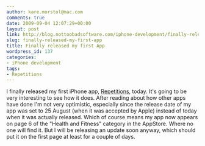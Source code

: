 ```yaml
---
author: kare.morstol@mac.com
comments: true
date: 2009-09-04 12:07:29+00:00
layout: post
link: http://blog.nottoobadsoftware.com/iphone-development/finally-released-my-first-app/
slug: finally-released-my-first-app
title: Finally released my first App
wordpress_id: 137
categories:
- iPhone development
tags:
- Repetitions
---
```


I finally released my first iPhone app, [Repetitions](//itunes.apple.com/WebObjects/MZStore.woa/wa/viewSoftware?id=326304885&mt=8&s=143441), today. It's going to be very interesting to see how it does. After reading about how other apps have done I'm not very optimistic, especially since the release date of my app was set to 25 August (when it was accepted by Apple) instead of today when it was actually released. Which of course means my app now appears on page 6 of the "Health and Fitness" category in the AppStore. Where no one will find it. But I will be releasing an update soon anyway, which should put it on the first page at least for a couple of days.
